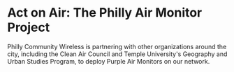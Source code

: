 # Act on Air: The Philly Air Monitor Project

Philly Community Wireless is partnering with other organizations around the city, including the Clean Air Council and Temple University's Geography and Urban Studies Program, to deploy Purple Air Monitors on our network. 
